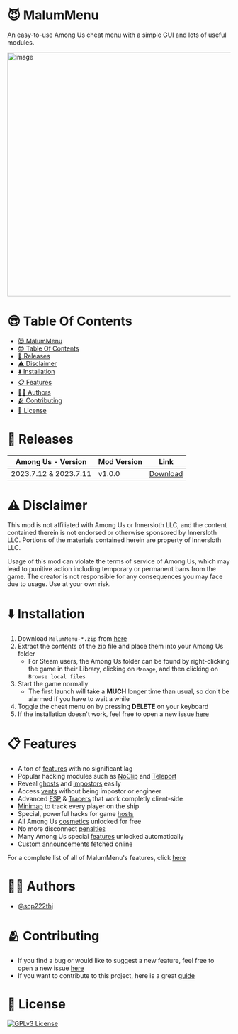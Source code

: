 # 😈 MalumMenu

An easy-to-use Among Us cheat menu with a simple GUI and lots of useful modules.

<img width="550" alt="image" src="https://cdn.discordapp.com/attachments/1097928762324168744/1133767845558362202/image.png">

# 😎 Table Of Contents

- [😈 MalumMenu](#-malummenu)
- [😎 Table Of Contents](#-table-of-contents)
- [🎁 Releases](#-releases)
- [⚠️ Disclaimer](#️-disclaimer)
- [⬇️ Installation](#️-installation)
- [📋 Features](#-features)
- [🧑‍💻 Authors](#-authors)
- [🫂 Contributing](#-contributing)
- [📜 License](#-license)

# 🎁 Releases
| Among Us - Version| Mod Version | Link |
|----------|-------------|-----------------|
| 2023.7.12 & 2023.7.11 | v1.0.0 | [Download](https://github.com/scp222thj/MalumMenu/releases/v1.0.0) |


# ⚠️ Disclaimer

This mod is not affiliated with Among Us or Innersloth LLC, and the content contained therein is not endorsed or otherwise sponsored by Innersloth LLC. Portions of the materials contained herein are property of Innersloth LLC. 

Usage of this mod can violate the terms of service of Among Us, which may lead to punitive action including temporary or permanent bans from the game. The creator is not responsible for any consequences you may face due to usage. Use at your own risk.
# ⬇️ Installation

1. Download `MalumMenu-*.zip` from [here](https://github.com/scp222thj/MalumMenu/releases/latest)
2. Extract the contents of the zip file and place them into your Among Us folder
    - For Steam users, the Among Us folder can be found by right-clicking the game in their Library, clicking on `Manage`, and then clicking on `Browse local files`
3. Start the game normally
    - The first launch will take a **MUCH** longer time than usual, so don't be alarmed if you have to wait a while
4. Toggle the cheat menu on by pressing **DELETE** on your keyboard
5. If the installation doesn't work, feel free to open a new issue [here](https://github.com/scp222thj/MalumMenu/issues/new)
# 📋 Features

- A ton of [features](https://github.com/scp222thj/MalumMenu/blob/main/FEATURES.md) with no significant lag
- Popular hacking modules such as [NoClip](https://github.com/scp222thj/MalumMenu/blob/main/FEATURES.md#noclip) and [Teleport](https://github.com/scp222thj/MalumMenu/blob/main/FEATURES.md#teleport)
- Reveal [ghosts](https://github.com/scp222thj/MalumMenu/blob/main/FEATURES.md#seeghosts) and [impostors](https://github.com/scp222thj/MalumMenu/blob/main/FEATURES.md#seeimps) easily
- Access [vents](https://github.com/scp222thj/MalumMenu/blob/main/FEATURES.md#usevents) without being impostor or engineer
- Advanced [ESP](https://github.com/scp222thj/MalumMenu/blob/main/FEATURES.md#esp) & [Tracers](https://github.com/scp222thj/MalumMenu/blob/main/FEATURES.md#tracers) that work completly client-side
- [Minimap](https://github.com/scp222thj/MalumMenu/blob/main/FEATURES.md#minimap) to track every player on the ship
- Special, powerful hacks for game [hosts](https://github.com/scp222thj/MalumMenu/blob/main/FEATURES.md#host-only)
- All Among Us [cosmetics](https://github.com/scp222thj/MalumMenu/blob/main/FEATURES.md#freecosmetics) unlocked for free
- No more disconnect [penalties](https://github.com/scp222thj/MalumMenu/blob/main/FEATURES.md#avoidpenalties)
- Many Among Us special [features](https://github.com/scp222thj/MalumMenu/blob/main/FEATURES.md#unlockfeatures) unlocked automatically
- [Custom announcements](https://github.com/scp222thj/MalumMenu/blob/main/FEATURES.md#malumnews) fetched online

For a complete list of all of MalumMenu's features, click [here](https://github.com/scp222thj/MalumMenu/blob/main/FEATURES.md)
# 🧑‍💻 Authors

- [@scp222thj](https://scpzzzthj.tk)
# 🫂 Contributing

- If you find a bug or would like to suggest a new feature, feel free to open a new issue [here](https://github.com/scp222thj/MalumMenu/issues/new)
- If you want to contribute to this project, here is a great [guide](https://docs.github.com/en/get-started/quickstart/contributing-to-projects)
# 📜 License

[![GPLv3 License](https://img.shields.io/badge/License-GPL%20v3-yellow.svg)](https://choosealicense.com/licenses/gpl-3.0/)
